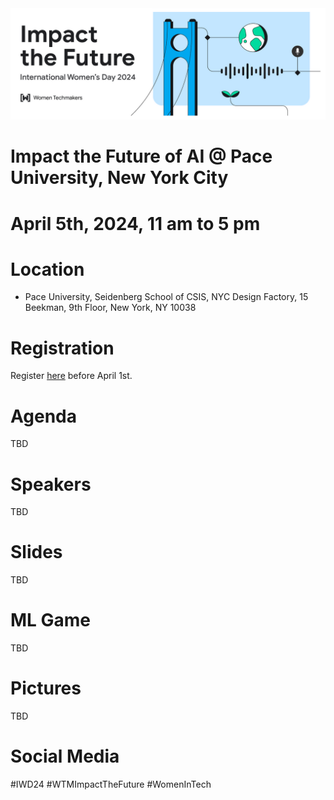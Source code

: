 <img width="800" alt="banner event" src="https://github.com/scharffc/wtmiwd2024/blob/main/banner.png">

# Impact the Future of AI @ Pace University, New York City

# April 5th, 2024, 11 am to 5 pm

# Location

* Pace University, Seidenberg School of CSIS, NYC Design Factory, 15 Beekman, 9th Floor, New York, NY 10038

# Registration

Register [here](https://bit.ly/iwd2024aiml ) before April 1st.

# Agenda

TBD

# Speakers

TBD

# Slides

TBD

# ML Game

TBD

# Pictures

TBD

# Social Media

#IWD24 #WTMImpactTheFuture #WomenInTech 
